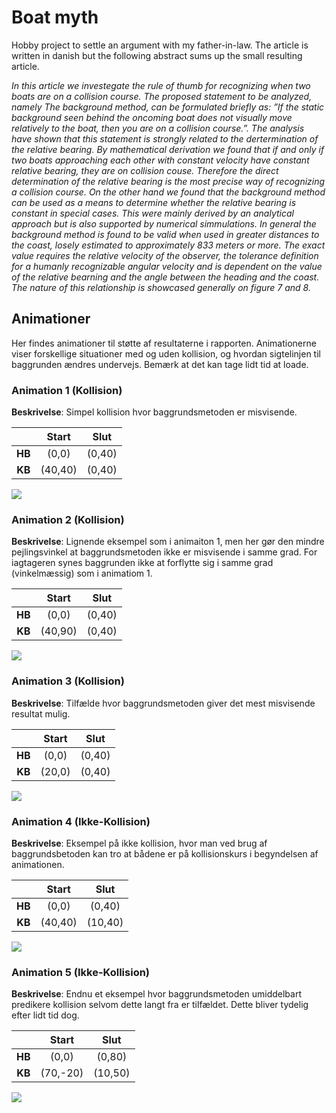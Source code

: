 # Boat myth 

Hobby project to settle an argument with my father-in-law. The article is written in danish but the following abstract sums up the small resulting article.

*In this article we investegate the rule of thumb for recognizing when two boats are on a collision course. The proposed statement to be analyzed, namely The background method, can be formulated briefly as: ”If the static background seen behind the oncoming boat does not visually move relatively to the boat, then you are on a collision course.”. The analysis have shown that this statement is strongly related to the dertermination of the relative bearing. By mathematical derivation we found that if and only if two boats approaching each other with constant velocity have constant relative bearing, they are on collision couse. Therefore the direct determination of the relative bearing is the most precise way of recognizing a collision course. On the other hand we found that the background method can be used as a means to determine whether the relative bearing is constant in special cases. This were mainly derived by an analytical approach but is also supported by numerical simmulations. In general the background method is found to be valid when used in greater distances to the coast, losely estimated to approximately 833 meters or more. The exact value requires the relative velocity of the observer, the tolerance definition for a humanly recognizable angular velocity and is dependent on the value of the relative bearning and the angle between the heading and the coast. The nature of this relationship is showcased generally on figure 7 and 8.*


## Animationer
Her findes animationer til støtte af resultaterne i rapporten. Animationerne viser forskellige situationer med og uden kollision, og hvordan sigtelinjen til baggrunden ændres undervejs. Bemærk at det kan tage lidt tid at loade.

### Animation 1 (Kollision)
**Beskrivelse**: Simpel kollision hvor baggrundsmetoden er misvisende. 

|         | Start         | Slut   |
|:-------:|:-------------:| :-----:|
| **HB**  | (0,0)         | (0,40) |
| **KB**  | (40,40)       | (0,40) |

![](article/figures/aniC1.gif)

### Animation 2 (Kollision)
**Beskrivelse**: Lignende eksempel som i animaiton 1, men her gør den mindre pejlingsvinkel at baggrundsmetoden ikke er misvisende i samme grad. For iagtageren synes baggrunden ikke at forflytte sig i samme grad (vinkelmæssig) som i animatiom 1.

|         | Start         | Slut   |
|:-------:|:-------------:| :-----:|
| **HB**  | (0,0)         | (0,40) |
| **KB**  | (40,90)       | (0,40) |

![](article/figures/aniC2.gif)

### Animation 3 (Kollision)
**Beskrivelse**: Tilfælde hvor baggrundsmetoden giver det mest misvisende resultat mulig. 

|         | Start         | Slut   |
|:-------:|:-------------:| :-----:|
| **HB**  | (0,0)         | (0,40) |
| **KB**  | (20,0)        | (0,40) |

![](article/figures/aniC3.gif)

### Animation 4 (Ikke-Kollision)
**Beskrivelse**: Eksempel på ikke kollision, hvor man ved brug af baggrundsbetoden kan tro at bådene er på kollisionskurs i begyndelsen af animationen. 

|         | Start         | Slut   |
|:-------:|:-------------:| :-----:|
| **HB**  | (0,0)         | (0,40) |
| **KB**  | (40,40)       | (10,40) |

![](article/figures/aniNC1.gif)

### Animation 5 (Ikke-Kollision)
**Beskrivelse**: Endnu et eksempel hvor baggrundsmetoden umiddelbart predikere kollision selvom dette langt fra er tilfældet. Dette bliver tydelig efter lidt tid dog.

|         | Start         | Slut   |
|:-------:|:-------------:| :-----:|
| **HB**  | (0,0)         | (0,80) |
| **KB**  | (70,-20)       | (10,50) |

![](article/figures/aniNC2.gif)


